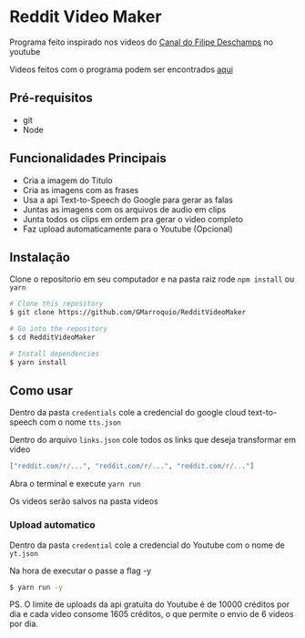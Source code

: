 # Reddit Video Maker

Programa feito inspirado nos videos do [Canal do Filipe Deschamps](https://www.youtube.com/channel/UCU5JicSrEM5A63jkJ2QvGYw) no youtube

Videos feitos com o programa podem ser encontrados [aqui](https://www.youtube.com/channel/UCMhGMDIb1P1NEeqqW2zsPdw/)

## Pré-requisitos

- git
- Node

## Funcionalidades Principais

- Cria a imagem do Titulo
- Cria as imagens com as frases
- Usa a api Text-to-Speech do Google para gerar as falas
- Juntas as imagens com os arquivos de audio em clips
- Junta todos os clips em ordem pra gerar o video completo
- Faz upload automaticamente para o Youtube (Opcional)

## Instalação

Clone o repositorio em seu computador e na pasta raiz rode `npm install` ou `yarn`

```bash
# Clone this repository
$ git clone https://github.com/GMarroquio/RedditVideoMaker

# Go into the repository
$ cd RedditVideoMaker

# Install dependencies
$ yarn install
```

## Como usar

Dentro da pasta `credentials` cole a credencial do google cloud text-to-speech com o nome `tts.json`

Dentro do arquivo `links.json` cole todos os links que deseja transformar em video

```json
["reddit.com/r/...", "reddit.com/r/...", "reddit.com/r/..."]
```

Abra o terminal e execute `yarn run`

Os videos serão salvos na pasta videos

### Upload automatico

Dentro da pasta `credential` cole a credencial do Youtube com o nome de `yt.json`

Na hora de executar o passe a flag -y

```bash
$ yarn run -y
```

PS. O limite de uploads da api gratuita do Youtube é de 10000 créditos por dia e cada video consome 1605 créditos, o que permite o envio de 6 videos por dia.
